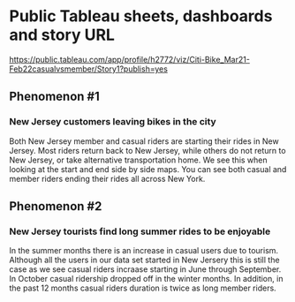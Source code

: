 # Public Tableau sheets, dashboards and story URL
https://public.tableau.com/app/profile/h2772/viz/Citi-Bike_Mar21-Feb22casualvsmember/Story1?publish=yes

## Phenomenon #1
### New Jersey customers leaving bikes in the city
Both New Jersey member and casual riders are starting their rides in New Jersey. Most riders return back to New Jersey, while others do not return to New Jersey, or take alternative transportation home. We see this when looking at the start and end side by side maps. You can see both casual and member riders ending their rides all across New York.

## Phenomenon #2
### New Jersey tourists find long summer rides to be enjoyable
In the summer months there is an increase in casual users due to tourism.  Although all the users in our data set started in New Jersery this is still the case as we see casual riders incraase starting in June through September.  In October casual ridership dropped off in the winter months.  In addition, in the past 12 months casual riders duration is twice as long member riders.
